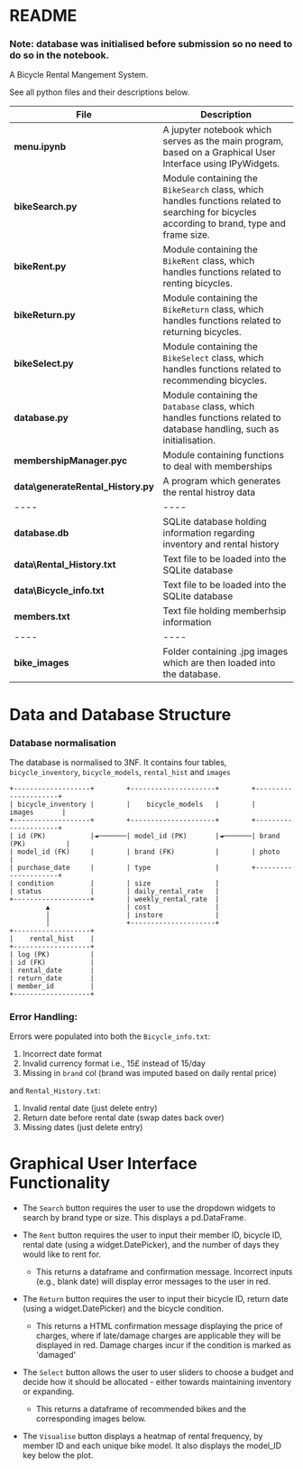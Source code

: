 # README

### Note: database was initialised before submission so no need to do so in the notebook.

A Bicycle Rental Mangement System.

See all python files and their descriptions below.

| File | Description |
| ----- | ----- |
| **menu.ipynb** | A jupyter notebook which serves as the main program, based on a Graphical User Interface using IPyWidgets. |
| **bikeSearch.py** | Module containing the `BikeSearch` class, which handles functions related to searching for bicycles according to brand, type and frame size. |
| **bikeRent.py** | Module containing the `BikeRent` class, which handles functions related to renting bicycles. |
| **bikeReturn.py** | Module containing the `BikeReturn` class, which handles functions related to returning bicycles. |
| **bikeSelect.py** | Module containing the `BikeSelect` class, which handles functions related to recommending bicycles. |
| **database.py** | Module containing the `Database` class, which handles functions related to database handling, such as initialisation. |
|**membershipManager.pyc**| Module containing functions to deal with memberships|
|**data\generateRental_History.py**| A program which generates the rental histroy data|
|----|----|
| **database.db** | SQLite database holding information regarding inventory and rental history|
| **data\Rental_History.txt** | Text file to be loaded into the SQLite database |
| **data\Bicycle_info.txt** | Text file to be loaded into the SQLite database |
| **members.txt** | Text file holding memberhsip information |
|----|----|
| **bike_images** | Folder containing .jpg images which are then loaded into the database.|

# Data and Database Structure
### Database normalisation
The database is normalised to 3NF. It contains four tables, `bicycle_inventory`, `bicycle_models`, `rental_hist` and `images`

    +-------------------+        +---------------------+        +---------------------+
    | bicycle_inventory |        |    bicycle_models   |        |        images       |
    +-------------------+        +---------------------+        +---------------------+
    | id (PK)           |◄───────| model_id (PK)       |◄───────| brand (PK)          |
    | model_id (FK)     |        | brand (FK)          |        | photo               |
    | purchase_date     |        | type                |        +---------------------+
    | condition         |        | size                |
    | status            |        | daily_rental_rate   |
    +-------------------+        | weekly_rental_rate  |
             ▲                   | cost                |
             │                   | instore             |
             │                   +---------------------+
    +-------------------+
    |    rental_hist    |
    +-------------------+
    | log (PK)          |
    | id (FK)           |
    | rental_date       |
    | return_date       |
    | member_id         |
    +-------------------+

### Error Handling:
 Errors were populated into both the `Bicycle_info.txt`:
 1. Incorrect date format
 2. Invalid currency format i.e., 15£ instead of 15/day
 3. Missing in `brand` col (brand was imputed based on daily rental price)

 and `Rental_History.txt`:
 1. Invalid rental date (just delete entry)
 2. Return date before rental date (swap dates back over)
 3. Missing dates (just delete entry)


# Graphical User Interface Functionality 
- The `Search` button requires the user to use the dropdown widgets to search by brand type or size. This displays a pd.DataFrame.

- The `Rent` button requires the user to input their member ID, bicycle ID, rental date (using a widget.DatePicker), and the number of days they would like to rent for. 
    - This returns a dataframe and confirmation message. Incorrect inputs (e.g., blank date) will display error messages to the user in red.
- The `Return` button requires the user to input their bicycle ID, return date (using a widget.DatePicker) and the bicycle condition.
    - This returns a HTML confirmation message displaying the price of charges, where if late/damage charges are applicable they will be displayed in red. Damage charges incur if the condition is marked as 'damaged'
- The `Select` button allows the user to user sliders to choose a budget and decide how it should be allocated - either towards maintaining inventory or expanding.
    - This returns a dataframe of recommended bikes and the corresponding images below.
- The `Visualise` button displays a heatmap of rental frequency, by member ID and each unique bike model. It also displays the model_ID key below the plot. 
